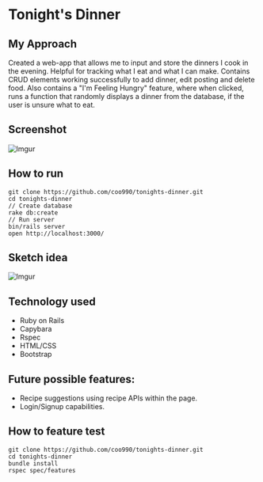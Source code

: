 # Tonight's Dinner

## My Approach
Created a web-app that allows me to input and store the dinners I cook in the evening. Helpful for tracking what I eat and what I can make. Contains CRUD elements working successfully to add dinner, edit posting and delete food. Also contains a "I'm Feeling Hungry" feature, where when clicked, runs a function that randomly displays a dinner from the database, if the user is unsure what to eat.

## Screenshot

![Imgur](https://i.imgur.com/JwwZBqv.png)

## How to run
```
git clone https://github.com/coo990/tonights-dinner.git
cd tonights-dinner
// Create database
rake db:create
// Run server
bin/rails server
open http://localhost:3000/
```

## Sketch idea
![Imgur](https://i.imgur.com/sPqEjEx.jpg)

## Technology used
- Ruby on Rails
- Capybara
- Rspec
- HTML/CSS
- Bootstrap

## Future possible features:
 - Recipe suggestions using recipe APIs within the page.
 - Login/Signup capabilities.

## How to feature test
```
git clone https://github.com/coo990/tonights-dinner.git
cd tonights-dinner
bundle install
rspec spec/features
```